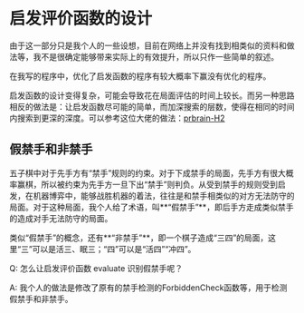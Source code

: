 # 启发评价函数的设计

由于这一部分只是我个人的一些设想，目前在网络上并没有找到相类似的资料和做法等，我不是很确定能够带来实际上的有效提升，所以只作一些简单的叙述。

在我写的程序中，优化了启发函数的程序有较大概率下赢没有优化的程序。

启发函数的设计变得复杂，可能会导致花在局面评估的时间上较长。而另一种思路相反的做法是：让启发函数尽可能的简单，而加深搜索的层数，使得在相同的时间内搜索到更深的深度。可以参考这位大佬的做法：[prbrain-H2](https://github.com/huww98/pbrain-H2)

## 假禁手和非禁手
五子棋中对于先手方有“禁手”规则的约束。对于下成禁手的局面，先手方有很大概率赢棋，所以被约束为先手方一旦下出“禁手”则判负。从受到禁手的规则受到启发，在机器博弈中，能够战胜机器的着法，往往是和禁手相类似的对方无法防守的局面。对于这种局面，我个人给了术语，叫**“假禁手”**，即后手方走成类似禁手的造成对手无法防守的局面。

类似“假禁手”的概念，还有**“非禁手”**，即一个棋子造成“三四”的局面，这里“三”可以是活三、眠三；“四”可以是“活四”“冲四”。

Q: 怎么让启发评价函数 evaluate 识别假禁手呢？

A: 我个人的做法是修改了原有的禁手检测的ForbiddenCheck函数等，用于检测假禁手和非禁手。








